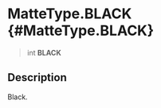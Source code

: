 MatteType.BLACK {#MatteType.BLACK}
===============

> int **BLACK**

Description
-----------

Black.
